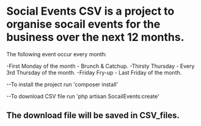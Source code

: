 # Social Events CSV is a project to organise socail events for the business over the next 12 months. #

The following event occur every month:

-First Monday of the month - Brunch & Catchup.
-Thirsty Thursday - Every 3rd Thursday of the month.
-Friday Fry-up - Last Friday of the month.

--To install the project run 'composer install'

--To download CSV file run 'php artisan SocailEvents:create'

## The download file will be saved in CSV_files.
